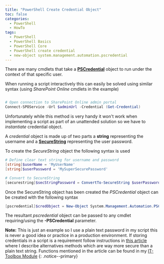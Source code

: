 ```yaml
---
title: "PowerShell Create Credential Object"
toc: false
categories:
  - PowerShell
  - HowTo
tags:
  - PowerShell
  - PowerShell Basics
  - PowerShell Core
  - PowerShell create credential
  - new-object system.management.automation.pscredential
---
```


There are many cmdlets that take a **[PSCredential](https://docs.microsoft.com/en-us/dotnet/api/system.management.automation.pscredential?view=pscore-6.2.0)** object to run under the context of that specific user.

When running a script interactively this can easily be solved using similar syntax (using *SharePoint Online* cmdlets in the example)

```powershell

# Open connection to SharePoint Online admin portal
Connect-SPOService -Url $adminUrl -Credential (Get-Credential)
```

Unfortunately while this method is very handy it won't work when implementing a script as part of an unattended solution so we have to *instantiate* credential object.

A *credential* object is made up of two parts a **string** representing the username and a **[SecureString](https://docs.microsoft.com/en-us/dotnet/api/system.security.securestring?view=netframework-4.8)** representing the user password.

To create the *SecureString* object the following syntax is used

```powershell
# Define clear text string for username and password
[string]$userName = 'MyUserName'
[string]$userPassword = 'MySuperSecurePassword'

# Convert to SecureString
[securestring]$secStringPassword = ConvertTo-SecureString $userPassword -AsPlainText -Force
```

Once the SecureString object has been created the *PSCredential* object can be created with the following syntax

```powershell
[pscredential]$credObject = New-Object System.Management.Automation.PSCredential ($userName, $secStringPassword)
```

The resultant *pscredential* object can be passed to any cmdlet requiring/using the **-PSCredential** parameter.

**Note:** This is just an example so I use a plain text password in my script this is never a good idea or practice in a production environment. If storing credentials in a script is a requirement follow instructions in [this article](https://pscustomobject.github.io/powershell/howto/Store-Credentials-in-PowerShell-Script/) where I describe alternatives methods which are way more secure than a plain text string. Functions mentioned in the article can be found in my [IT-Toolbox Module](https://github.com/PsCustomObject/IT-ToolBox)
{: .notice--primary}
